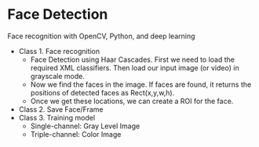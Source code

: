 # Face Detection
 Face recognition with OpenCV, Python, and deep learning
 
* Class 1. Face recognition
    * Face Detection using Haar Cascades. First we need to load the required XML classifiers. Then load our input image (or video) in grayscale mode.
    * Now we find the faces in the image. If faces are found, it returns the positions of detected faces as Rect(x,y,w,h). 
    * Once we get these locations, we can create a ROI for the face.
* Class 2. Save Face/Frame
* Class 3. Training model
    * Single-channel: Gray Level Image
    * Triple-channel: Color Image
